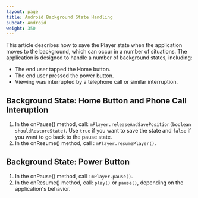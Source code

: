 ```yaml
---
layout: page
title: Android Background State Handling
subcat: Android
weight: 350
---
```


This article describes how to save the Player state when the application moves to the background, which can occur in a number of situations. The application is designed to handle a number of background states, including:

* The end user tapped the Home button.
* The end user pressed the power button.
* Viewing was interrupted by a telephone call or similar interruption.

## Background State: Home Button and Phone Call Interuption  

1. In the onPause() method, call: `mPlayer.releaseAndSavePosition(boolean shouldRestoreState)`. 
Use `true` if you want to save the state and  `false` if you want to go back to the pause state.
2. In the onResume() method, call : `mPlayer.resumePlayer()`.

## Background State: Power Button  

1. In the onPause() method, call : `mPlayer.pause()`.
2. In the onResume() method, call: `play()` or `pause()`, depending on the application's behavior.
